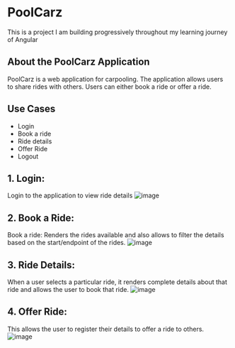 # PoolCarz

This is a project I am building progressively throughout my learning journey of Angular

## About the PoolCarz Application

PoolCarz is a web application for carpooling. The application allows users to share rides with others. Users can either book a ride or offer a ride.

## Use Cases

* Login
* Book a ride
* Ride details
* Offer Ride
* Logout

## 1. Login: 
Login to the application to view ride details
![image](/Pictures/poolcarz/1.templates/1.png)

## 2. Book a Ride:
Book a ride: Renders the rides available and also allows to filter the details based on the start/endpoint of the rides.
![image](/Pictures/poolcarz/1.templates/2.png)

## 3. Ride Details: 
When a user selects a particular ride, it renders complete details about that ride and allows the user to book that ride.
![image](/Pictures/poolcarz/1.templates/3.png)

## 4. Offer Ride: 
This allows the user to register their details to offer a ride to others.
![image](/Pictures/poolcarz/1.templates/4.png)
